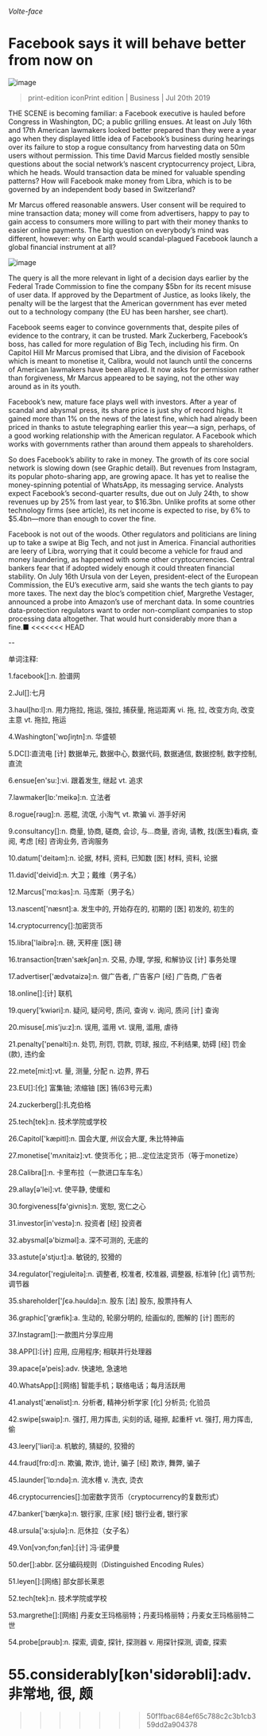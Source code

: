 ###### Volte-face
# Facebook says it will behave better from now on 
![image](images/20190720_WBP502.jpg) 
> print-edition iconPrint edition | Business | Jul 20th 2019 
THE SCENE is becoming familiar: a Facebook executive is hauled before Congress in Washington, DC; a public grilling ensues. At least on July 16th and 17th American lawmakers looked better prepared than they were a year ago when they displayed little idea of Facebook’s business during hearings over its failure to stop a rogue consultancy from harvesting data on 50m users without permission. This time David Marcus fielded mostly sensible questions about the social network’s nascent cryptocurrency project, Libra, which he heads. Would transaction data be mined for valuable spending patterns? How will Facebook make money from Libra, which is to be governed by an independent body based in Switzerland? 
Mr Marcus offered reasonable answers. User consent will be required to mine transaction data; money will come from advertisers, happy to pay to gain access to consumers more willing to part with their money thanks to easier online payments. The big question on everybody’s mind was different, however: why on Earth would scandal-plagued Facebook launch a global financial instrument at all? 
![image](images/20190720_WBC429.png) 
The query is all the more relevant in light of a decision days earlier by the Federal Trade Commission to fine the company $5bn for its recent misuse of user data. If approved by the Department of Justice, as looks likely, the penalty will be the largest that the American government has ever meted out to a technology company (the EU has been harsher, see chart). 
Facebook seems eager to convince governments that, despite piles of evidence to the contrary, it can be trusted. Mark Zuckerberg, Facebook’s boss, has called for more regulation of Big Tech, including his firm. On Capitol Hill Mr Marcus promised that Libra, and the division of Facebook which is meant to monetise it, Calibra, would not launch until the concerns of American lawmakers have been allayed. It now asks for permission rather than forgiveness, Mr Marcus appeared to be saying, not the other way around as in its youth. 
Facebook’s new, mature face plays well with investors. After a year of scandal and abysmal press, its share price is just shy of record highs. It gained more than 1% on the news of the latest fine, which had already been priced in thanks to astute telegraphing earlier this year—a sign, perhaps, of a good working relationship with the American regulator. A Facebook which works with governments rather than around them appeals to shareholders. 
So does Facebook’s ability to rake in money. The growth of its core social network is slowing down (see Graphic detail). But revenues from Instagram, its popular photo-sharing app, are growing apace. It has yet to realise the money-spinning potential of WhatsApp, its messaging service. Analysts expect Facebook’s second-quarter results, due out on July 24th, to show revenues up by 25% from last year, to $16.3bn. Unlike profits at some other technology firms (see article), its net income is expected to rise, by 6% to $5.4bn—more than enough to cover the fine. 
Facebook is not out of the woods. Other regulators and politicians are lining up to take a swipe at Big Tech, and not just in America. Financial authorities are leery of Libra, worrying that it could become a vehicle for fraud and money laundering, as happened with some other cryptocurrencies. Central bankers fear that if adopted widely enough it could threaten financial stability. On July 16th Ursula von der Leyen, president-elect of the European Commission, the EU’s executive arm, said she wants the tech giants to pay more taxes. The next day the bloc’s competition chief, Margrethe Vestager, announced a probe into Amazon’s use of merchant data. In some countries data-protection regulators want to order non-compliant companies to stop processing data altogether. That would hurt considerably more than a fine.■ 
<<<<<<< HEAD
-- 
 单词注释:
1.facebook[]:n. 脸谱网 
2.Jul[]:七月 
3.haul[hɒ:l]:n. 用力拖拉, 拖运, 强拉, 捕获量, 拖运距离 vi. 拖, 拉, 改变方向, 改变主意 vt. 拖拉, 拖运 
4.Washington['wɒʃiŋtn]:n. 华盛顿 
5.DC[]:直流电 [计] 数据单元, 数据中心, 数据代码, 数据通信, 数据控制, 数字控制, 直流 
6.ensue[en'su:]:vi. 跟着发生, 继起 vt. 追求 
7.lawmaker[lɒ:'meikә]:n. 立法者 
8.rogue[rәug]:n. 恶棍, 流氓, 小淘气 vt. 欺骗 vi. 游手好闲 
9.consultancy[]:n. 商量, 协商, 磋商, 会诊, 与...商量, 咨询, 请教, 找(医生)看病, 查阅, 考虑 [经] 咨询业务, 咨询服务 
10.datum['deitәm]:n. 论据, 材料, 资料, 已知数 [医] 材料, 资料, 论据 
11.david['deivid]:n. 大卫；戴维（男子名） 
12.Marcus['mɑ:kәs]:n. 马库斯（男子名） 
13.nascent['næsnt]:a. 发生中的, 开始存在的, 初期的 [医] 初发的, 初生的 
14.cryptocurrency[]:加密货币 
15.libra['laibrә]:n. 磅, 天秤座 [医] 磅 
16.transaction[træn'sækʃәn]:n. 交易, 办理, 学报, 和解协议 [计] 事务处理 
17.advertiser['ædvәtaizә]:n. 做广告者, 广告客户 [经] 广告商, 广告者 
18.online[]:[计] 联机 
19.query['kwiәri]:n. 疑问, 疑问号, 质问, 查询 v. 询问, 质问 [计] 查询 
20.misuse[.mis'ju:z]:n. 误用, 滥用 vt. 误用, 滥用, 虐待 
21.penalty['penәlti]:n. 处罚, 刑罚, 罚款, 罚球, 报应, 不利结果, 妨碍 [经] 罚金(款), 违约金 
22.mete[mi:t]:vt. 量, 测量, 分配 n. 边界, 界石 
23.EU[]:[化] 富集铀; 浓缩铀 [医] 铕(63号元素) 
24.zuckerberg[]:扎克伯格 
25.tech[tek]:n. 技术学院或学校 
26.Capitol['kæpitl]:n. 国会大厦, 州议会大厦, 朱比特神庙 
27.monetise['mʌnitaiz]:vt. 使货币化；把…定位法定货币（等于monetize） 
28.Calibra[]:n. 卡里布拉（一款进口车车名） 
29.allay[ә'lei]:vt. 使平静, 使缓和 
30.forgiveness[fә'givnis]:n. 宽恕, 宽仁之心 
31.investor[in'vestә]:n. 投资者 [经] 投资者 
32.abysmal[ә'bizmәl]:a. 深不可测的, 无底的 
33.astute[ә'stju:t]:a. 敏锐的, 狡猾的 
34.regulator['regjuleitә]:n. 调整者, 校准者, 校准器, 调整器, 标准钟 [化] 调节剂; 调节器 
35.shareholder['ʃєә.hәuldә]:n. 股东 [法] 股东, 股票持有人 
36.graphic['græfik]:a. 生动的, 轮廓分明的, 绘画似的, 图解的 [计] 图形的 
37.Instagram[]:一款图片分享应用 
38.APP[]:[计] 应用, 应用程序; 相联并行处理器 
39.apace[ә'peis]:adv. 快速地, 急速地 
40.WhatsApp[]:[网络] 智能手机；联络电话；每月活跃用 
41.analyst['ænәlist]:n. 分析者, 精神分析学家 [化] 分析员; 化验员 
42.swipe[swaip]:n. 强打, 用力挥击, 尖刻的话, 碰擦, 起重杆 vt. 强打, 用力挥击, 偷 
43.leery['liәri]:a. 机敏的, 猜疑的, 狡猾的 
44.fraud[frɒ:d]:n. 欺骗, 欺诈, 诡计, 骗子 [经] 欺诈, 舞弊, 骗子 
45.launder['lɒ:ndә]:n. 流水槽 v. 洗衣, 烫衣 
46.cryptocurrencies[]:加密数字货币（cryptocurrency的复数形式） 
47.banker['bæŋkә]:n. 银行家, 庄家 [经] 银行业者, 银行家 
48.ursula['ә:sjulә]:n. 厄休拉（女子名） 
49.Von[vɔn;fɔn;fәn]:[计] 冯·诺伊曼 
50.der[]:abbr. 区分编码规则（Distinguished Encoding Rules） 
51.leyen[]:[网络] 部女部长莱恩 
52.tech[tek]:n. 技术学院或学校 
53.margrethe[]:[网络] 丹麦女王玛格丽特；丹麦玛格丽特；丹麦女王玛格丽特二世 
54.probe[prәub]:n. 探索, 调查, 探针, 探测器 v. 用探针探测, 调查, 探索 
55.considerably[kәn'sidәrәbli]:adv. 非常地, 很, 颇 
=======
>>>>>>> 50f1fbac684ef65c788c2c3b1cb359dd2a904378
